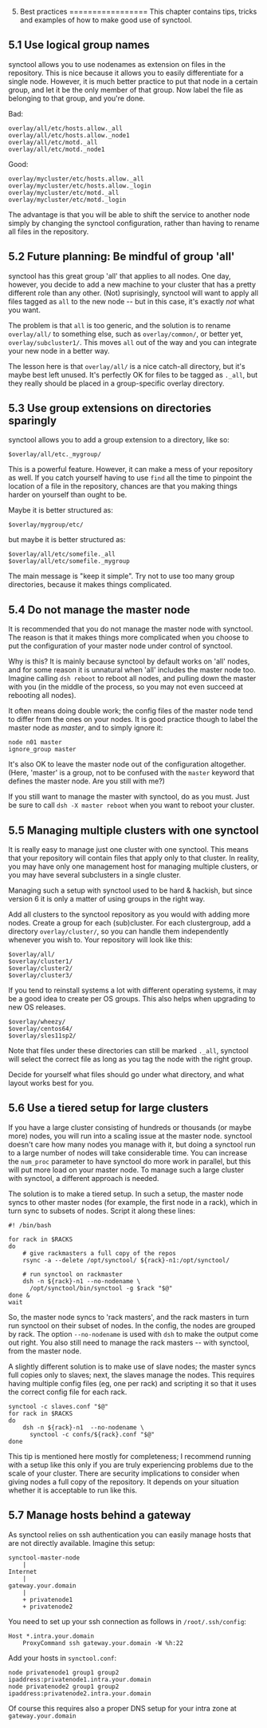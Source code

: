 5. Best practices
=================
This chapter contains tips, tricks and examples of how to make good use of
synctool.


5.1 Use logical group names
---------------------------
synctool allows you to use nodenames as extension on files in the repository.
This is nice because it allows you to easily differentiate for a single node.
However, it is much better practice to put that node in a certain group, and
let it be the only member of that group. Now label the file as belonging to
that group, and you're done.

Bad:

    overlay/all/etc/hosts.allow._all
    overlay/all/etc/hosts.allow._node1
    overlay/all/etc/motd._all
    overlay/all/etc/motd._node1

Good:

    overlay/mycluster/etc/hosts.allow._all
    overlay/mycluster/etc/hosts.allow._login
    overlay/mycluster/etc/motd._all
    overlay/mycluster/etc/motd._login

The advantage is that you will be able to shift the service to another node
simply by changing the synctool configuration, rather than having to rename
all files in the repository.


5.2 Future planning: Be mindful of group 'all'
----------------------------------------------
synctool has this great group 'all' that applies to all nodes. One day,
however, you decide to add a new machine to your cluster that has a pretty
different role than any other. (Not) suprisingly, synctool will want to apply
all files tagged as `all` to the new node -- but in this case, it's exactly
_not_ what you want.

The problem is that `all` is too generic, and the solution is to rename
`overlay/all/` to something else, such as `overlay/common/`, or better yet,
`overlay/subcluster1/`. This moves `all` out of the way and you can integrate
your new node in a better way.

The lesson here is that `overlay/all/` is a nice catch-all directory, but
it's maybe best left unused. It's perfectly OK for files to be tagged as
`._all`, but they really should be placed in a group-specific overlay
directory.


5.3 Use group extensions on directories sparingly
-------------------------------------------------
synctool allows you to add a group extension to a directory, like so:

    $overlay/all/etc._mygroup/

This is a powerful feature. However, it can make a mess of your repository
as well. If you catch yourself having to use `find` all the time to pinpoint
the location of a file in the repository, chances are that you making things
harder on yourself than ought to be.

Maybe it is better structured as:

    $overlay/mygroup/etc/

but maybe it is better structured as:

    $overlay/all/etc/somefile._all
    $overlay/all/etc/somefile._mygroup

The main message is "keep it simple". Try not to use too many group
directories, because it makes things complicated.


5.4 Do not manage the master node
---------------------------------
It is recommended that you do not manage the master node with synctool.
The reason is that it makes things more complicated when you choose to put
the configuration of your master node under control of synctool.

Why is this? It is mainly because synctool by default works on 'all' nodes,
and for some reason it is unnatural when 'all' includes the master node too.
Imagine calling `dsh reboot` to reboot all nodes, and pulling down the master
with you (in the middle of the process, so you may not even succeed at
rebooting all nodes).

It often means doing double work; the config files of the master node tend
to differ from the ones on your nodes. It is good practice though to label
the master node as _master_, and to simply ignore it:

    node n01 master
    ignore_group master

It's also OK to leave the master node out of the configuration altogether.
(Here, 'master' is a group, not to be confused with the `master` keyword that
defines the master node. Are you still with me?)

If you still want to manage the master with synctool, do as you must. Just be
sure to call `dsh -X master reboot` when you want to reboot your cluster.


5.5 Managing multiple clusters with one synctool
------------------------------------------------
It is really easy to manage just one cluster with one synctool. This means
that your repository will contain files that apply only to that cluster.
In reality, you may have only one management host for managing multiple
clusters, or you may have several subclusters in a single cluster.

Managing such a setup with synctool used to be hard & hackish, but since
version 6 it is only a matter of using groups in the right way.

Add all clusters to the synctool repository as you would with adding more
nodes. Create a group for each (sub)cluster. For each clustergroup, add a
directory `overlay/cluster/`, so you can handle them independently whenever
you wish to. Your repository will look like this:

    $overlay/all/
    $overlay/cluster1/
    $overlay/cluster2/
    $overlay/cluster3/

If you tend to reinstall systems a lot with different operating systems,
it may be a good idea to create per OS groups. This also helps when upgrading
to new OS releases.

    $overlay/wheezy/
    $overlay/centos64/
    $overlay/sles11sp2/

Note that files under these directories can still be marked `._all`, synctool
will select the correct file as long as you tag the node with the right group.

Decide for yourself what files should go under what directory, and what
layout works best for you.


5.6 Use a tiered setup for large clusters
-----------------------------------------
If you have a large cluster consisting of hundreds or thousands (or maybe
more) nodes, you will run into a scaling issue at the master node.
synctool doesn't care how many nodes you manage with it, but doing a
synctool run to a large number of nodes will take considerable time. You can
increase the `num_proc` parameter to have synctool do more work in parallel,
but this will put more load on your master node. To manage such a large
cluster with synctool, a different approach is needed.

The solution is to make a tiered setup. In such a setup, the master node syncs
to other master nodes (for example, the first node in a rack), which in turn
sync to subsets of nodes. Script it along these lines:

    #! /bin/bash

    for rack in $RACKS
    do
        # give rackmasters a full copy of the repos
        rsync -a --delete /opt/synctool/ ${rack}-n1:/opt/synctool/

        # run synctool on rackmaster
        dsh -n ${rack}-n1 --no-nodename \
          /opt/synctool/bin/synctool -g $rack "$@"
    done &
    wait

So, the master node syncs to 'rack masters', and the rack masters in turn
run synctool on their subset of nodes. In the config, the nodes are
grouped by rack. The option `--no-nodename` is used with `dsh` to make the
output come out right.
You also still need to manage the rack masters -- with synctool, from the
master node.

A slightly different solution is to make use of slave nodes; the master
syncs full copies only to slaves; next, the slaves manage the nodes.
This requires having multiple config files (eg, one per rack) and scripting
it so that it uses the correct config file for each rack.

    synctool -c slaves.conf "$@"
    for rack in $RACKS
    do
        dsh -n ${rack}-n1  --no-nodename \
          synctool -c confs/${rack}.conf "$@"
    done

This tip is mentioned here mostly for completeness; I recommend running with
a setup like this only if you are truly experiencing problems due to the
scale of your cluster. There are security implications to consider when
giving nodes a full copy of the repository. It depends on your situation
whether it is acceptable to run like this.


5.7 Manage hosts behind a gateway
---------------------------------
As synctool relies on ssh authentication you can easily manage hosts that are
not directly available. Imagine this setup:

    synctool-master-node
        |
    Internet
        |
    gateway.your.domain
        |
        + privatenode1
        + privatenode2

You need to set up your ssh connection as follows in `/root/.ssh/config`:

    Host *.intra.your.domain
        ProxyCommand ssh gateway.your.domain -W %h:22

Add your hosts in `synctool.conf`:

    node privatenode1 group1 group2 ipaddress:privatenode1.intra.your.domain
    node privatenode2 group1 group2 ipaddress:privatenode2.intra.your.domain

Of course this requires also a proper DNS setup for your intra zone
at `gateway.your.domain`

